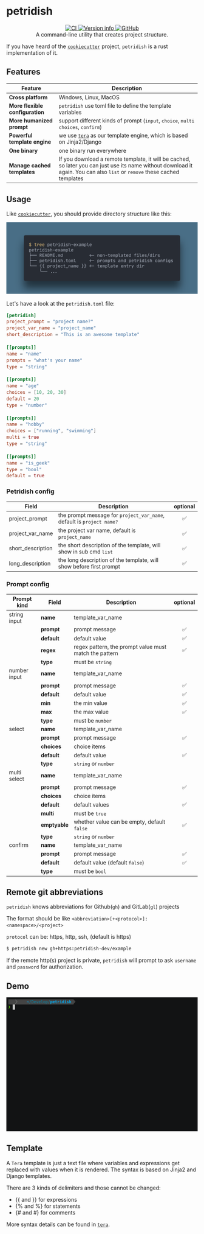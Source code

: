 # petridish

<div align="center">
  <a href="https://github.com/petridish-dev/petridish/actions">
    <img alt="CI" src="https://github.com/petridish-dev/petridish/actions/workflows/ci.yml/badge.svg">
  </a>
  <a href="https://crates.io/crates/petridish">
    <img alt="Version info" src="https://img.shields.io/crates/v/petridish?colorB=319e8c">
  </a>
  <a href="https://github.com/zen-xu/job-book/blob/master/LICENSE">
    <img alt="GitHub" src="https://img.shields.io/github/license/petridish-dev/petridish">
  </a>
  <br>
  A command-line utility that creates project structure.
</div>


If you have heard of the [`cookiecutter`](https://github.com/cookiecutter/cookiecutter) project, `petridish` is a rust implementation of it.


## Features

| Feature                         | Description                                                                                                                                                                |
| ------------------------------- | -------------------------------------------------------------------------------------------------------------------------------------------------------------------------- |
| **Cross platform**              | Windows, Linux, MacOS                                                                                                                                                      |
| **More flexible configuration** | `petridish` use toml file to define the template variables                                                                                                                 |
| **More humanized prompt**       | support different kinds of prompt (`input`, `choice`, `multi choices`, `confirm`)                                                                                          |
| **Powerful template engine**    | we use [`tera`](https://github.com/Keats/tera) as our template engine, which is based on Jinja2/Django                                                                     |
| **One binary**                  | one binary run everywhere                                                                                                                                                  |
| **Manage cached templates**     | If you download a remote template, it will be cached, so later you can just use its name without download it again. You can also `list` or `remove` these cached templates |


## Usage

Like [`cookiecutter`](https://github.com/cookiecutter/cookiecutter), you should provide directory structure like this:

![](assets/petridish-structure.png)

Let's have a look at the `petridish.toml` file:

```toml
[petridish]
project_prompt = "project name?"
project_var_name = "project_name"
short_description = "This is an awesome template"

[[prompts]]
name = "name"
prompts = "what's your name"
type = "string"

[[prompts]]
name = "age"
choices = [10, 20, 30]
default = 20
type = "number"

[[prompts]]
name = "hobby"
choices = ["running", "swimming"]
multi = true
type = "string"

[[prompts]]
name = "is_geek"
type = "bool"
default = true
```

### Petridish config
| Field             | Description                                                           | optional |
| ----------------- | --------------------------------------------------------------------- | :------: |
| project_prompt    | the prompt message for `project_var_name`, default is `project name?` |    ✅     |
| project_var_name  | the project var name, default is `project_name`                       |    ✅     |
| short_description | the short description of the template, will show in sub cmd `list`    |    ✅     |
| long_description  | the long description of the template, will show before first prompt   |    ✅     |


### Prompt config
| Prompt kind  | Field         | Description                                            | optional |
| ------------ | ------------- | ------------------------------------------------------ | :------: |
| string input | **name**      | template_var_name                                      |          |
|              | **prompt**    | prompt message                                         |    ✅     |
|              | **default**   | default value                                          |    ✅     |
|              | **regex**     | regex pattern, the prompt value must match the pattern |    ✅     |
|              | **type**      | must be `string`                                       |          |
| number input | **name**      | template_var_name                                      |          |
|              | **prompt**    | prompt message                                         |    ✅     |
|              | **default**   | default value                                          |    ✅     |
|              | **min**       | the min value                                          |    ✅     |
|              | **max**       | the max value                                          |    ✅     |
|              | **type**      | must be `number`                                       |          |
| select       | **name**      | template_var_name                                      |          |
|              | **prompt**    | prompt message                                         |    ✅     |
|              | **choices**   | choice items                                           |          |
|              | **default**   | default value                                          |    ✅     |
|              | **type**      | `string` or `number`                                   |          |
| multi select | **name**      | template_var_name                                      |          |
|              | **prompt**    | prompt message                                         |    ✅     |
|              | **choices**   | choice items                                           |          |
|              | **default**   | default values                                         |    ✅     |
|              | **multi**     | must be `true`                                         |          |
|              | **emptyable** | whether value can be empty, default `false`            |    ✅     |
|              | **type**      | `string` or `number`                                   |          |
| confirm      | **name**      | template_var_name                                      |          |
|              | **prompt**    | prompt message                                         |    ✅     |
|              | **default**   | default value (default `false`)                        |    ✅     |
|              | **type**      | must be `bool`                                         |          |


## Remote git abbreviations 
`petridish` knows abbreviations for Github(`gh`) and GitLab(`gl`) projects

The format should be like `<abbreviation>[+<protocol>]:<namespace>/<project>`

`protocol` can be: https, http, ssh, (default is https)

```bash
$ petridish new gh+https:petridish-dev/example
```

If the remote http(s) project is private, `petridish` will prompt to ask `username` and `password` for authorization.

## Demo
![](assets/demo.gif)

## Template

A `Tera` template is just a text file where variables and expressions get replaced with values when it is rendered. The syntax is based on Jinja2 and Django templates.

There are 3 kinds of delimiters and those cannot be changed:

- {{ and }} for expressions
- {% and %} for statements
- {# and #} for comments

More syntax details can be found in [`tera`](https://tera.netlify.app/docs/#templates).
